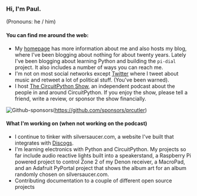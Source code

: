 ### Hi, I'm Paul. 

(Pronouns:  he / him)

<!--
**prcutler/prcutler** is a ✨ _special_ ✨ repository because its `README.md` (this file) appears on your GitHub profile.

Here are some ideas to get you started:

- 🔭 I’m currently working on ...
- 🌱 I’m currently learning ...
- 👯 I’m looking to collaborate on ...
- 🤔 I’m looking for help with ...
- 💬 Ask me about ...
- 📫 How to reach me: ...
- 😄 Pronouns: ...
- ⚡ Fun fact: ...
-->

#### You can find me around the web:
- My [homepage](https://www.paulcutler.org) has more information about me and also hosts my blog, where I've been blogging about nothing for about twenty years.  Lately I've been blogging about learning Python and building the `pi-dial` project.  It also includes a number of ways you can reach me.
- I'm not on most social networks except [Twitter](https://www.twitter.com/prcutler) where I tweet about music and retweet a lot of political stuff. (You've been warned).
- I host [The CircuitPython Show](https://circuitpythonshow.com), an independent podcast about the people in and around CircuitPython. If you enjoy the show, please tell a friend, write a review, or sponsor the show financially.  

![Github-sponsors](https://img.shields.io/badge/sponsor-30363D?style=for-the-badge&logo=GitHub-Sponsors&logoColor=#EA4AAA)(https://github.com/sponsors/prcutler)

#### What I'm working on (when not working on the podcast)
- I continue to tinker with silversaucer.com, a website I've built that integrates with [Discogs](https://discogs.com).
- I'm learning electronics with Python and CircuitPython.  My projects so far include audio reactive lights built into a speakerstand, a Raspberry Pi powered project to control Zone 2 of my Denon receiver, a MacroPad, and an Adafruit PyPortal project that shows the album art for an album randomly chosen on silversaucer.com.
- Contributing documentation to a couple of different open source projects
